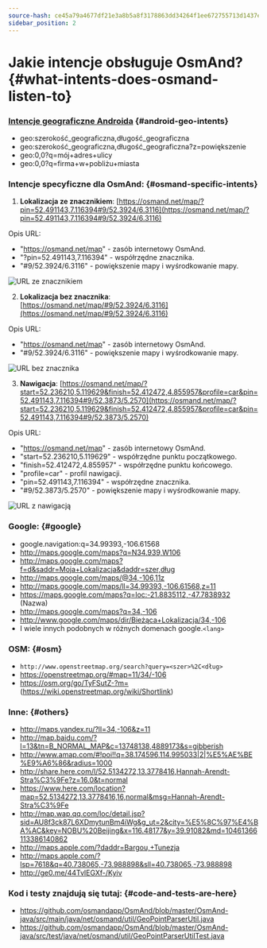 ```yaml
---
source-hash: ce45a79a4677df21e3a8b5a8f3178863dd34264f1ee672755713d1437ee0e199
sidebar_position: 2
---
```


# Jakie intencje obsługuje OsmAnd? {#what-intents-does-osmand-listen-to}

### [Intencje geograficzne Androida](http://developer.android.com/guide/appendix/g-app-intents.html) {#android-geo-intents}
* geo:szerokość_geograficzna,długość_geograficzna
* geo:szerokość_geograficzna,długość_geograficzna?z=powiększenie
* geo:0,0?q=mój+adres+ulicy
* geo:0,0?q=firma+w+pobliżu+miasta

### Intencje specyficzne dla OsmAnd: {#osmand-specific-intents}

1. **Lokalizacja ze znacznikiem**: [https://osmand.net/map/?pin=52.491143,7.116394#9/52.3924/6.3116](https://osmand.net/map/?pin=52.491143,7.116394#9/52.3924/6.3116)

Opis URL:
- "https://osmand.net/map" - zasób internetowy OsmAnd.
- "?pin=52.491143,7.116394" - współrzędne znacznika.
- "#9/52.3924/6.3116" - powiększenie mapy i wyśrodkowanie mapy.

![URL ze znacznikiem](@site/static/img/technical/url_pin.png) 

2. **Lokalizacja bez znacznika**: [https://osmand.net/map/#9/52.3924/6.3116](https://osmand.net/map/#9/52.3924/6.3116)

Opis URL:
- "https://osmand.net/map" - zasób internetowy OsmAnd.
- "#9/52.3924/6.3116" - powiększenie mapy i wyśrodkowanie mapy.

![URL bez znacznika](@site/static/img/technical/url_without_pin.png) 

3. **Nawigacja**: [https://osmand.net/map/?start=52.236210,5.119629&finish=52.412472,4.855957&profile=car&pin=52.491143,7.116394#9/52.3873/5.2570](https://osmand.net/map/?start=52.236210,5.119629&finish=52.412472,4.855957&profile=car&pin=52.491143,7.116394#9/52.3873/5.2570)

Opis URL:
- "https://osmand.net/map" - zasób internetowy OsmAnd.
- "start=52.236210,5.119629" - współrzędne punktu początkowego.
- "finish=52.412472,4.855957" - współrzędne punktu końcowego.
- "profile=car" - profil nawigacji.
- "pin=52.491143,7.116394" - współrzędne znacznika.
- "#9/52.3873/5.2570" - powiększenie mapy i wyśrodkowanie mapy.

![URL z nawigacją](@site/static/img/technical/url_navigation.png) 

### Google: {#google}
* google.navigation:q=34.99393,-106.61568
* http://maps.google.com/maps?q=N34.939,W106
* http://maps.google.com/maps?f=d&saddr=Moja+Lokalizacja&daddr=szer,dług
* http://maps.google.com/maps/@34,-106,11z
* http://maps.google.com/maps/ll=34.99393,-106.61568,z=11
* https://maps.google.com/maps?q=loc:-21.8835112,-47.7838932 (Nazwa)
* http://maps.google.com/maps?q=34,-106
* http://www.google.com/maps/dir/Bieżąca+Lokalizacja/34,-106
* I wiele innych podobnych w różnych domenach google.`<lang>`

### OSM: {#osm}
* `http://www.openstreetmap.org/search?query=<szer>%2C<dług>`
* https://openstreetmap.org/#map=11/34/-106
* https://osm.org/go/TyFSutZ-?m= (https://wiki.openstreetmap.org/wiki/Shortlink)

### Inne: {#others}
* http://maps.yandex.ru/?ll=34,-106&z=11
* http://map.baidu.com/?l=13&tn=B_NORMAL_MAP&c=13748138,4889173&s=gibberish
* http://www.amap.com/#!poi!!q=38.174596,114.995033|2|%E5%AE%BE%E9%A6%86&radius=1000
* http://share.here.com/l/52.5134272,13.3778416,Hannah-Arendt-Stra%C3%9Fe?z=16.0&t=normal
* https://www.here.com/location?map=52.5134272,13.3778416,16,normal&msg=Hannah-Arendt-Stra%C3%9Fe
* http://map.wap.qq.com/loc/detail.jsp?sid=AU8f3ck87L6XDmytunBm4iWg&g_ut=2&city=%E5%8C%97%E4%BA%AC&key=NOBU%20Beijing&x=116.48177&y=39.91082&md=10461366113386140862
* http://maps.apple.com/?daddr=Bargou,+Tunezja
* http://maps.apple.com/?lsp=7618&q=40.738065,-73.988898&sll=40.738065,-73.988898
* http://ge0.me/44TvlEGXf-/Kyiv
  
### Kod i testy znajdują się tutaj: {#code-and-tests-are-here}
* https://github.com/osmandapp/OsmAnd/blob/master/OsmAnd-java/src/main/java/net/osmand/util/GeoPointParserUtil.java
* https://github.com/osmandapp/OsmAnd/blob/master/OsmAnd-java/src/test/java/net/osmand/util/GeoPointParserUtilTest.java